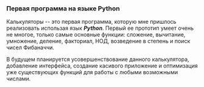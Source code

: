 ### Первая программа на языке Python ###

Калькуляторы -- это первая программа, которую мне пришлось реализовать использая язык ***Python***. Первый ее прототип умеет очень не многое, только самые основные функции: сложение, вычитание, умножение, деление, факториал, НОД, возведение в степень и поиск чисел Фибаначчи.

В будущем планируется усовершенствование данного калькулятора, добавление интерфейса, создание касивого приложение и оптимизация уже существующих функций для работы с любыми возможными числами.
